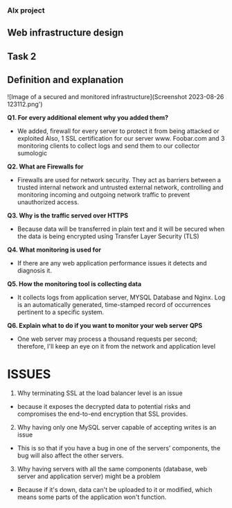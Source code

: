 ### Alx project 
## Web infrastructure design
## Task 2
## Definition and explanation

![Image of a secured and monitored infrastructure](Screenshot 2023-08-26 123112.png')

**Q1. For every additional element why you added them?** 
- We added, firewall for every server to protect it from being attacked or exploited
Also, 1 SSL certification for our server www. Foobar.com and 3 monitoring clients to collect logs and send them to our collector sumologic

**Q2. What are Firewalls for**
- Firewalls are used for network security. They act as barriers between a trusted internal network and untrusted external network, controlling and monitoring incoming and outgoing network traffic to prevent unauthorized access.

**Q3. Why is the traffic served over HTTPS**
- Because data will be transferred in plain text and it will be secured when the data is being encrypted using Transfer Layer Security (TLS)

**Q4. What monitoring is used for**
- If there are any web application performance issues it detects and diagnosis it.

**Q5. How the monitoring tool is collecting data**
- It collects logs from application server, MYSQL Database and Nginx. Log is an automatically generated, time-stamped record of occurrences pertinent to a specific system.

**Q6. Explain what to do if you want to monitor your web server QPS**
- One web server may process a thousand requests per second; therefore, I'll keep an eye on it from the network and application level

# ISSUES
1. Why terminating SSL at the load balancer level is an issue
- because it exposes the decrypted data to potential risks and compromises the end-to-end encryption that SSL provides.

2. Why having only one MySQL server capable of accepting writes is an issue
- This is so that if you have a bug in one of the servers’ components, the bug will also affect the other servers.

3. Why having servers with all the same components (database, web server and application server) might be a problem
- Because if it's down, data can't be uploaded to it or modified, which means some parts of the application won't function.


